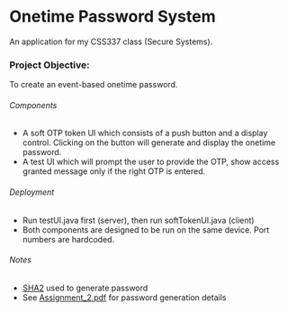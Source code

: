 # Onetime Password System
An application for my CSS337 class (Secure Systems).

### Project Objective:
To create an event-based onetime password.

###### Components
* A soft OTP token UI which consists of a push button and a display control. Clicking on the button will generate and display the onetime password.
* A test UI which will prompt the user to provide the OTP, show access granted message only if the right OTP is entered.

###### Deployment
* Run testUI.java first (server), then run softTokenUI.java (client)
* Both components are designed to be run on the same device. Port numbers are hardcoded.

###### Notes
* [SHA2](https://en.wikipedia.org/wiki/SHA-2) used to generate password
* See [Assignment_2.pdf](https://github.com/GGoziker/Onetime-Password-System/blob/master/Assignment_2.pdf) for password generation details
